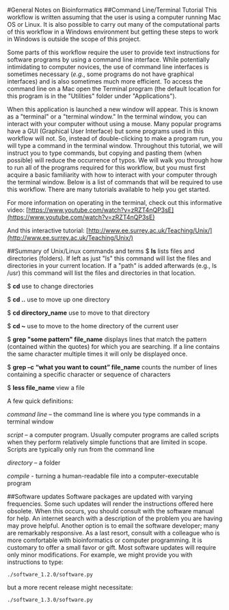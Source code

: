 #General Notes on Bioinformatics
##Command Line/Terminal Tutorial
This workflow is written assuming that the user is using a computer running Mac OS or Linux.  It is also possible to carry out many of the computational parts of this workflow in a Windows environment but getting these steps to work in Windows is outside the scope of this project. 

Some parts of this workflow require the user to provide text instructions for software programs by using a command line interface. While potentially intimidating to computer novices, the use of command line interfaces is sometimes necessary (_e.g._, some programs do not have graphical interfaces) and is also sometimes much more efficient. To access the command line on a Mac open the Terminal program (the default location for this program is in the "Utilities" folder under "Applications").

When this application is launched a new window will appear. This is known as a "terminal" or a "terminal window." In the terminal window, you can interact with your computer without using a mouse. Many popular programs have a GUI (Graphical User Interface) but some programs used in this workflow will not. So, instead of double-clicking to make a program run, you will type a command in the terminal window. Throughout this tutorial, we will instruct you to type commands, but copying and pasting them (when possible) will reduce the occurrence of typos. We will walk you through how to run all of the programs required for this workflow, but you must first acquire a basic familiarity with how to interact with your computer through the terminal window. Below is a list of commands that will be required to use this workflow. There are many tutorials available to help you get started. 

For more information on operating in the terminal, check out
this informative video: [https://www.youtube.com/watch?v=zRZT4nQP3sE](https://www.youtube.com/watch?v=zRZT4nQP3sE)


And this interactive tutorial: [http://www.ee.surrey.ac.uk/Teaching/Unix/](http://www.ee.surrey.ac.uk/Teaching/Unix/)


##Summary of Unix/Linux commands and terms
$ **ls**			lists files and directories (folders).  If left as just "ls" this command will list the files and directories in your current location.  If a "path" is added afterwards (e.g., ls /usr) this command will list the files and directories in that location.

$ **cd**			use to change directories

$ **cd ..**    			use to move up one directory

$ **cd directory_name** 	use to move to that directory

$ **cd ~**			use to move to the home directory of the current user	

$ **grep "some pattern" file_name** displays lines that match the pattern (contained within the quotes) for which you are searching.   If a line contains the same character multiple times it will only be displayed once.

$ **grep –c “what you want to count” file_name** 	counts the number of lines containing a specific character or sequence of characters

$ **less file_name**					view a file

A few quick definitions:

_command line_ – the command line is where you type commands in a terminal window

_script_ – a computer program. Usually computer programs are called scripts when they perform relatively simple functions that are limited in scope. Scripts are typically only run from the command line

_directory_ – a folder

_compile_ - turning a human-readable file into a computer-executable program


##Software updates
Software packages are updated with varying frequencies. Some such updates will render the instructions offered here obsolete. When this occurs, you should consult with the software manual for help. An internet search with a description of the problem you are having may prove helpful. Another option is to email the software developer; many are remarkably responsive. As a last resort, consult with a colleague who is more comfortable with bioinformatics or computer programming. It is customary to offer a small favor or gift. Most software updates will require only minor modifications. For example, we might provide you with instructions to type:

    ./software_1.2.0/software.py
but a more recent release might necessitate:

    ./software_1.3.0/software.py